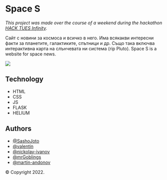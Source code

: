 # Space S

*This project was made over the course of a weekend during the hackathon [HACK TUES Infinity](https://hacktues.com).*

Сайт с новини за космоса и всичко в него. Има всякакви интересни факти за планетите, 
галактиките, спътници и др. Също така включва интерактивна карта на слънчевата ни система (rip Pluto).
Space S is a website for space news.

<img src="\static\imagesSpace_S.png"/>

## Technology

- HTML
- CSS
- JS
- FLASK
- HELIUM

## Authors

- [@SashoJoto](https://github.com/SashoJoto)
- [@valentin](https://github.com/alt-plus-f4/C-Hashtag-infinity)
- [@nickolay-ivanov](https://github.com/nickolay-ivanov)
- [@mrGoblings](https://github.com/mrGoblings)
- [@martin-andonov](https://github.com/Martin-Andonov)

© Copyright 2022. 
